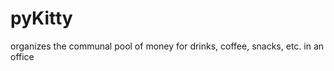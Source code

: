 pyKitty
=======

organizes the communal pool of money for drinks, coffee, snacks, etc. in an office
